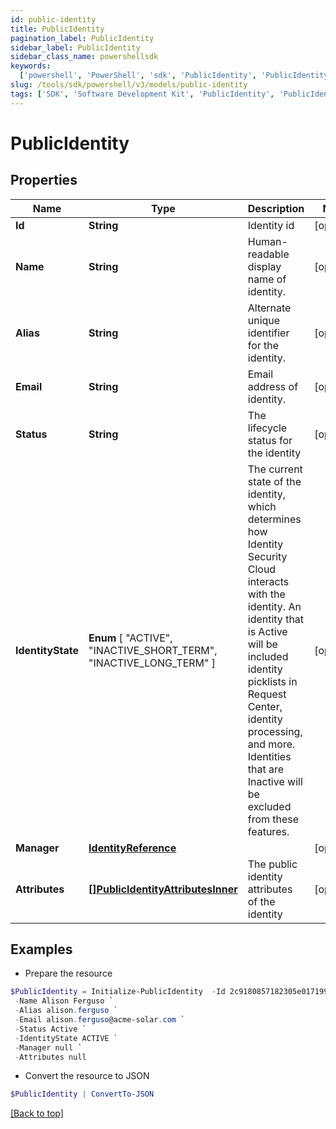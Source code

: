 ```yaml
---
id: public-identity
title: PublicIdentity
pagination_label: PublicIdentity
sidebar_label: PublicIdentity
sidebar_class_name: powershellsdk
keywords:
  ['powershell', 'PowerShell', 'sdk', 'PublicIdentity', 'PublicIdentity']
slug: /tools/sdk/powershell/v3/models/public-identity
tags: ['SDK', 'Software Development Kit', 'PublicIdentity', 'PublicIdentity']
---
```


# PublicIdentity

## Properties

| Name | Type | Description | Notes |
| --- | --- | --- | --- |
| **Id** | **String** | Identity id | [optional] |
| **Name** | **String** | Human-readable display name of identity. | [optional] |
| **Alias** | **String** | Alternate unique identifier for the identity. | [optional] |
| **Email** | **String** | Email address of identity. | [optional] |
| **Status** | **String** | The lifecycle status for the identity | [optional] |
| **IdentityState** | **Enum** [ "ACTIVE", "INACTIVE_SHORT_TERM", "INACTIVE_LONG_TERM" ] | The current state of the identity, which determines how Identity Security Cloud interacts with the identity. An identity that is Active will be included identity picklists in Request Center, identity processing, and more. Identities that are Inactive will be excluded from these features. | [optional] |
| **Manager** | [**IdentityReference**](identity-reference) |  | [optional] |
| **Attributes** | [**[]PublicIdentityAttributesInner**](public-identity-attributes-inner) | The public identity attributes of the identity | [optional] |

## Examples

- Prepare the resource

```powershell
$PublicIdentity = Initialize-PublicIdentity  -Id 2c9180857182305e0171993735622948 `
 -Name Alison Ferguso `
 -Alias alison.ferguso `
 -Email alison.ferguso@acme-solar.com `
 -Status Active `
 -IdentityState ACTIVE `
 -Manager null `
 -Attributes null
```

- Convert the resource to JSON

```powershell
$PublicIdentity | ConvertTo-JSON
```

[[Back to top]](#)

